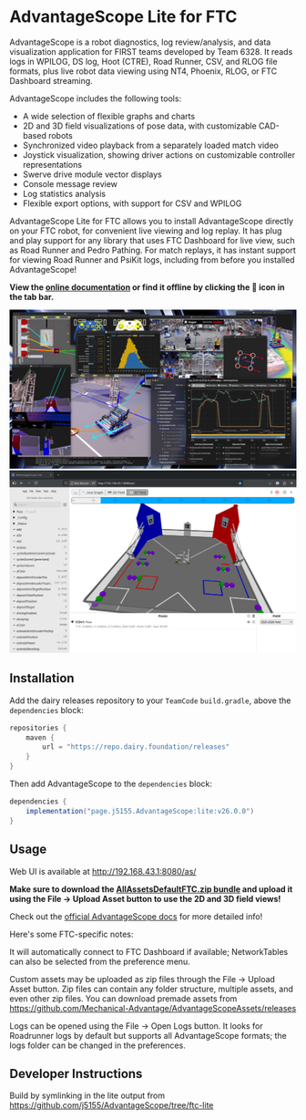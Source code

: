 # AdvantageScope Lite for FTC

AdvantageScope is a robot diagnostics, log review/analysis,
and data visualization application for FIRST teams developed by Team 6328.
It reads logs in WPILOG, DS log, Hoot (CTRE), Road Runner, CSV, and RLOG file formats,
plus live robot data viewing using NT4, Phoenix, RLOG, or FTC Dashboard streaming.

AdvantageScope includes the following tools:

- A wide selection of flexible graphs and charts
- 2D and 3D field visualizations of pose data, with customizable CAD-based robots
- Synchronized video playback from a separately loaded match video
- Joystick visualization, showing driver actions on customizable controller representations
- Swerve drive module vector displays
- Console message review
- Log statistics analysis
- Flexible export options, with support for CSV and WPILOG

AdvantageScope Lite for FTC allows you to install AdvantageScope directly on your FTC robot,
for convenient live viewing and log replay.
It has plug and play support for any library that uses FTC Dashboard for live view, such as Road Runner and Pedro Pathing.
For match replays, it has instant support for viewing Road Runner and PsiKit logs, including from before you installed AdvantageScope!

**View the [online documentation](https://docs.advantagescope.org) or find it offline by clicking the 📖 icon in the tab bar.**

![Example screenshot](screenshot-dark.png)
![FTCLite Example](FTCLite_Example.png)


## Installation
Add the dairy releases repository to your `TeamCode` `build.gradle`, above the `dependencies` block:
```groovy
repositories {
    maven {
        url = "https://repo.dairy.foundation/releases"
    }
}
```

Then add AdvantageScope to the `dependencies` block:
```groovy
dependencies {
    implementation("page.j5155.AdvantageScope:lite:v26.0.0")
}
```

## Usage

Web UI is available at http://192.168.43.1:8080/as/

**Make sure to download the [AllAssetsDefaultFTC.zip bundle](https://github.com/Mechanical-Advantage/AdvantageScopeAssets/releases/download/bundles-v1/AllAssetsDefaultFTC.zip)
and upload it using the File -> Upload Asset button to use the 2D and 3D field views!**

Check out the [official AdvantageScope docs](https://docs.advantagescope.org/) for more detailed info!

Here's some FTC-specific notes:

It will automatically connect to FTC Dashboard if available;
NetworkTables can also be selected from the preference menu.

Custom assets may be uploaded as zip files through the File → Upload Asset button.
Zip files can contain any folder structure, multiple assets, and even other zip files.
You can download premade assets from https://github.com/Mechanical-Advantage/AdvantageScopeAssets/releases

Logs can be opened using the File -> Open Logs button.
It looks for Roadrunner logs by default but supports all AdvantageScope formats;
the logs folder can be changed in the preferences.

## Developer Instructions

Build by symlinking in the lite output from https://github.com/j5155/AdvantageScope/tree/ftc-lite
